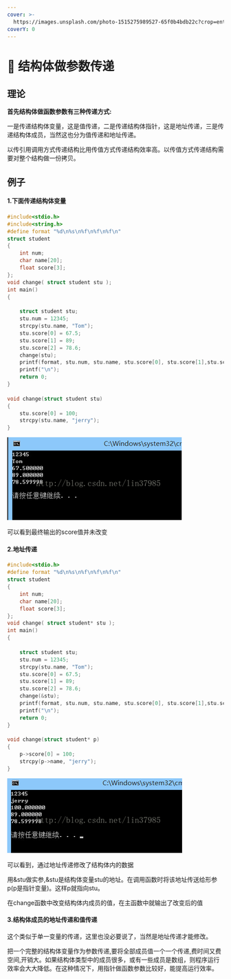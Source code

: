 ```yaml
---
cover: >-
  https://images.unsplash.com/photo-1515275989527-65f0b4bdb22c?crop=entropy&cs=srgb&fm=jpg&ixid=MnwxOTcwMjR8MHwxfHNlYXJjaHwxfHxzdHJ1Y3R8ZW58MHx8fHwxNjQ4MjA4NTkx&ixlib=rb-1.2.1&q=85
coverY: 0
---
```


# 📳 结构体做参数传递

## 理论

**首先结构体做函数参数有三种传递方式:**

一是传递结构体变量，这是值传递，二是传递结构体指针，这是地址传递，三是传递结构体成员，当然这也分为值传递和地址传递。

以传引用调用方式传递结构比用传值方式传递结构效率高。以传值方式传递结构需要对整个结构做一份拷贝。

## 例子

#### 1.下面传递结构体变量

```cpp
#include<stdio.h>
#include<string.h>
#define format "%d\n%s\n%f\n%f\n%f\n"
struct student
{
    int num;
    char name[20];
    float score[3];
};
void change( struct student stu );
int main()
{
    
    struct student stu;
    stu.num = 12345;
    strcpy(stu.name, "Tom");
    stu.score[0] = 67.5;
    stu.score[1] = 89;
    stu.score[2] = 78.6;
    change(stu);
    printf(format, stu.num, stu.name, stu.score[0], stu.score[1],stu.score[2]);
    printf("\n");
    return 0;
}
 
void change(struct student stu)
{
    stu.score[0] = 100;
    strcpy(stu.name, "jerry");
}
```

![](../../.gitbook/assets/20140815150142953.jpeg)

可以看到最终输出的score值并未改变

#### 2.地址传递

```cpp
#include<stdio.h>
#define format "%d\n%s\n%f\n%f\n%f\n"
struct student
{
    int num;
    char name[20];
    float score[3];
};
void change( struct student* stu );
int main()
{
    
    struct student stu;
    stu.num = 12345;
    strcpy(stu.name, "Tom");
    stu.score[0] = 67.5;
    stu.score[1] = 89;
    stu.score[2] = 78.6;
    change(&stu);
    printf(format, stu.num, stu.name, stu.score[0], stu.score[1],stu.score[2]);
    printf("\n");
    return 0;
}
 
void change(struct student* p)
{
    p->score[0] = 100;
    strcpy(p->name, "jerry");
}
```

![](../../.gitbook/assets/20140815151805750.jpeg)

可以看到，通过地址传递修改了结构体内的数据

用\&stu做实参,\&stu是结构体变量stu的地址。在调用函数时将该地址传送给形参p(p是指针变量)。这样p就指向stu。

在change函数中改变结构体内成员的值，在主函数中就输出了改变后的值

#### 3.结构体成员的地址传递和值传递

这个类似于单一变量的传递，这里也没必要说了，当然是地址传递才能修改。

把一个完整的结构体变量作为参数传递,要将全部成员值一个一个传递,费时间又费空间,开销大。如果结构体类型中的成员很多，或有一些成员是数组，则程序运行效率会大大降低。在这种情况下，用指针做函数参数比较好，能提高运行效率。

